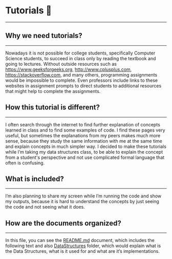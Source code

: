 # Tutorials :trident:
______________________


 ## Why we need tutorials?
 ------------------------
 Nowadays it is not possible for college students, specifically Computer Science students, to succeed in class only by reading the textbook and going to lectures. Without outside resources such as https://www.geeksforgeeks.org, http://www.cplusplus.com, https://stackoverflow.com, and many others, programming assignments would be impossible to complete. Even professors include links to these websites in assignment prompts to direct students to additional resources that might help to complete the assignments. 


 ## How this tutorial is different?
 ----------------------------------
 I often search through the internet to find further explanation of concepts learned in class and to find some examples of code. I find these pages very useful, but sometimes the explanations from my peers makes much more sense, because they study the same information with me at the same time and explain concepts in much simpler way. I decided to make these tutorials while I’m taking my data structures class, to be able to explain the concept from a student's perspective and not use complicated formal language that often is confusing.
 
 
 ## What is included?
 -------------------
 I’m also planning to share my screen while I’m running the code and show my outputs, because it is hard to understand the concepts by just seeing the code and not seeing what it does. 


 ## How are the documents organized?
 ----------------------------------
 In this file, you can see the [README.md](./README.md) document, which includes the following text and also [DataStructures](./DataStructures) folder, which would explain what is the Data Structures, what is it used for and what are it’s implementations.

